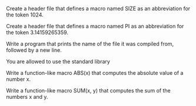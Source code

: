 Create a header file that defines a macro named SIZE as an abbreviation for the token 1024.

Create a header file that defines a macro named PI as an abbreviation for the token 3.14159265359.

Write a program that prints the name of the file it was compiled from, followed by a new line.

You are allowed to use the standard library



Write a function-like macro ABS(x) that computes the absolute value of a number x.


Write a function-like macro SUM(x, y) that computes the sum of the numbers x and y.
